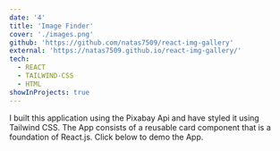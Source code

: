 ```yaml
---
date: '4'
title: 'Image Finder'
cover: './images.png'
github: 'https://github.com/natas7509/react-img-gallery'
external: 'https://natas7509.github.io/react-img-gallery/'
tech:
  - REACT
  - TAILWIND-CSS
  - HTML
showInProjects: true
---
```


I built this application using the Pixabay Api and have styled it using Tailwind CSS. The App consists of a reusable card component that is a foundation of React.js. Click below to demo the App.
